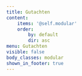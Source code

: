 ```yaml
---
title: Gutachten
content:
    items: '@self.modular'
    order:
        by: default
        dir: asc
menu: Gutachten
visible: false
body_classes: modular
shown_in_footer: true
---
```



